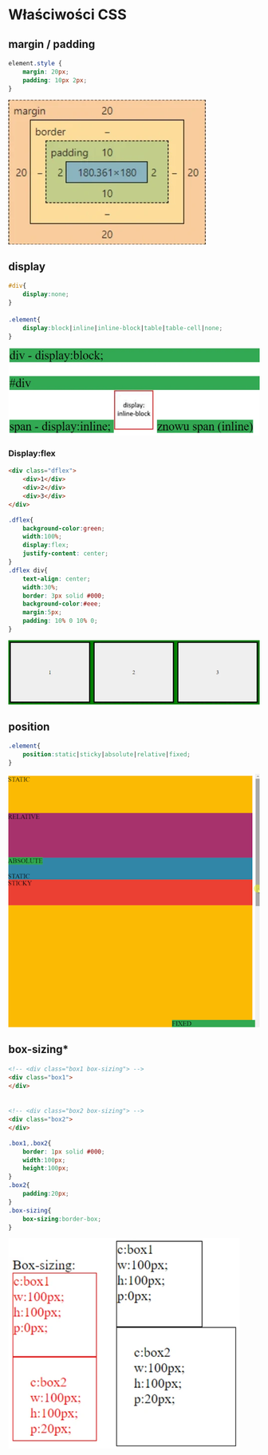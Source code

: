 # Właściwości CSS
## margin / padding
<div class="standardWrapper">
<div>

```css
element.style {
    margin: 20px;
    padding: 10px 2px;
}
```
</div>
	<div>

![Margin & padding difference](../images/css_margin_padding.webp)

</div>
</div>

## display
```css
#div{
	display:none;
}

.element{
	display:block|inline|inline-block|table|table-cell|none;
}
```

![CSS Displays](../images/css_displays.webp)

### Display:flex
```html
<div class="dflex">
	<div>1</div>
	<div>2</div>
	<div>3</div>
</div>
```
```css
.dflex{
	background-color:green;
	width:100%;
	display:flex;
	justify-content: center;
}
.dflex div{
	text-align: center;
	width:30%;
	border: 3px solid #000;
	background-color:#eee;
	margin:5px;
	padding: 10% 0 10% 0;
}
```

![Display Flex](../images/css_display_flex.webp)


## position
```css
.element{
	position:static|sticky|absolute|relative|fixed;
}

```
![positions](../images/css_positions.gif)



## box-sizing*
```html
<!-- <div class="box1 box-sizing"> -->
<div class="box1">
</div>


<!-- <div class="box2 box-sizing"> -->
<div class="box2">
</div>
```
```css
.box1,.box2{
	border: 1px solid #000;
	width:100px;
	height:100px;
}
.box2{
	padding:20px;
}
.box-sizing{
	box-sizing:border-box;
}
```
![box-sizing](../images/css_box_sizing.webp)

